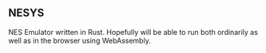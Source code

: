 ## NESYS

NES Emulator written in Rust. Hopefully will be able to run both ordinarily as well as in the browser using WebAssembly.